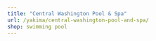 ```yaml
---
title: "Central Washington Pool & Spa"
url: /yakima/central-washington-pool-and-spa/
shop: swimming pool
---
```

